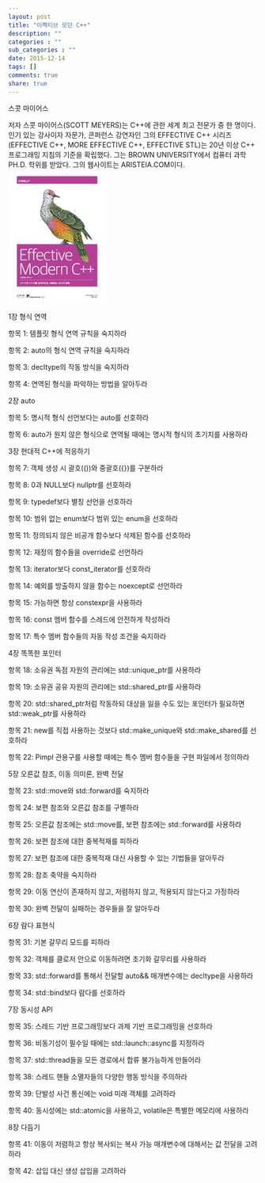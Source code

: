 ```yaml
---
layout: post
title: "이펙티브 모던 C++"
description: ""
categories : ""
sub_categories : ""
date: 2015-12-14
tags: []
comments: true
share: true
---
```


스콧 마이어스

저자 스콧 마이어스(SCOTT MEYERS)는 C++에 관한 세계 최고 전문가 중 한 명이다. 인기 있는 강사이자 자문가, 콘퍼런스 강연자인
그의 EFFECTIVE C++ 시리즈(EFFECTIVE C++, MORE EFFECTIVE C++, EFFECTIVE STL)는 20년 이상
C++ 프로그래밍 지침의 기준을 확립했다. 그는 BROWN UNIVERSITY에서 컴퓨터 과학 PH.D. 학위를 받았다. 그의 웹사이트는
ARISTEIA.COM이다.

  

  

![](/assets/images/posts/434/25684633566E0F510F62ED.JPEG)

  

1장 형식 연역

항목 1: 템플릿 형식 연역 규칙을 숙지하라

항목 2: auto의 형식 연역 규칙을 숙지하라

항목 3: decltype의 작동 방식을 숙지하라

항목 4: 연역된 형식을 파악하는 방법을 알아두라

  

2장 auto

항목 5: 명시적 형식 선언보다는 auto를 선호하라

항목 6: auto가 원치 않은 형식으로 연역될 때에는 명시적 형식의 초기치를 사용하라

  

3장 현대적 C++에 적응하기

항목 7: 객체 생성 시 괄호(())와 중괄호({})를 구분하라

항목 8: 0과 NULL보다 nullptr를 선호하라

항목 9: typedef보다 별칭 선언을 선호하라

항목 10: 범위 없는 enum보다 범위 있는 enum을 선호하라

항목 11: 정의되지 않은 비공개 함수보다 삭제된 함수를 선호하라

항목 12: 재정의 함수들을 override로 선언하라

항목 13: iterator보다 const_iterator를 선호하라

항목 14: 예외를 방출하지 않을 함수는 noexcept로 선언하라

항목 15: 가능하면 항상 constexpr을 사용하라

항목 16: const 멤버 함수를 스레드에 안전하게 작성하라

항목 17: 특수 멤버 함수들의 자동 작성 조건을 숙지하라

  

4장 똑똑한 포인터

항목 18: 소유권 독점 자원의 관리에는 std::unique_ptr를 사용하라

항목 19: 소유권 공유 자원의 관리에는 std::shared_ptr를 사용하라

항목 20: std::shared_ptr처럼 작동하되 대상을 잃을 수도 있는 포인터가 필요하면 std::weak_ptr를 사용하라

항목 21: new를 직접 사용하는 것보다 std::make_unique와 std::make_shared를 선호하라

항목 22: Pimpl 관용구를 사용할 때에는 특수 멤버 함수들을 구현 파일에서 정의하라

  

5장 오른값 참조, 이동 의미론, 완벽 전달

항목 23: std::move와 std::forward를 숙지하라

항목 24: 보편 참조와 오른값 참조를 구별하라

항목 25: 오른값 참조에는 std::move를, 보편 참조에는 std::forward를 사용하라

항목 26: 보편 참조에 대한 중복적재를 피하라

항목 27: 보편 참조에 대한 중복적재 대신 사용할 수 있는 기법들을 알아두라

항목 28: 참조 축약을 숙지하라

항목 29: 이동 연산이 존재하지 않고, 저렴하지 않고, 적용되지 않는다고 가정하라

항목 30: 완벽 전달이 실패하는 경우들을 잘 알아두라

  

6장 람다 표현식

항목 31: 기본 갈무리 모드를 피하라

항목 32: 객체를 클로저 안으로 이동하려면 초기화 갈무리를 사용하라

항목 33: std::forward를 통해서 전달할 auto&& 매개변수에는 decltype을 사용하라

항목 34: std::bind보다 람다를 선호하라

  

7장 동시성 API

항목 35: 스레드 기반 프로그래밍보다 과제 기반 프로그래밍을 선호하라

항목 36: 비동기성이 필수일 때에는 std::launch::async를 지정하라

항목 37: std::thread들을 모든 경로에서 합류 불가능하게 만들어라

항목 38: 스레드 핸들 소멸자들의 다양한 행동 방식을 주의하라

항목 39: 단발성 사건 통신에는 void 미래 객체를 고려하라

항목 40: 동시성에는 std::atomic을 사용하고, volatile은 특별한 메모리에 사용하라

  

8장 다듬기

항목 41: 이동이 저렴하고 항상 복사되는 복사 가능 매개변수에 대해서는 값 전달을 고려하라

항목 42: 삽입 대신 생성 삽입을 고려하라

  

  

